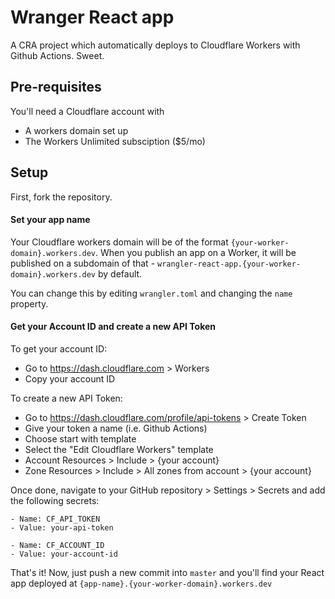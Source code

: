 # Wranger React app

A CRA project which automatically deploys to Cloudflare Workers with Github Actions. Sweet.

## Pre-requisites

You'll need a Cloudflare account with

-   A workers domain set up
-   The Workers Unlimited subsciption (\$5/mo)

## Setup

First, fork the repository.

#### Set your app name

Your Cloudflare workers domain will be of the format `{your-worker-domain}.workers.dev`. When you publish an app on a Worker,
it will be published on a subdomain of that - `wrangler-react-app.{your-worker-domain}.workers.dev` by default.

You can change this by editing `wrangler.toml` and changing the `name` property.

#### Get your Account ID and create a new API Token

To get your account ID:

-   Go to https://dash.cloudflare.com > Workers
-   Copy your account ID

To create a new API Token:

-   Go to https://dash.cloudflare.com/profile/api-tokens > Create Token
-   Give your token a name (i.e. Github Actions)
-   Choose start with template
-   Select the "Edit Cloudflare Workers" template
-   Account Resources > Include > {your account}
-   Zone Resources > Include > All zones from account > {your account}

Once done, navigate to your GitHub repository > Settings > Secrets and add the following secrets:

```
- Name: CF_API_TOKEN
- Value: your-api-token

- Name: CF_ACCOUNT_ID
- Value: your-account-id
```

That's it! Now, just push a new commit into `master` and you'll find your React app deployed at `{app-name}.{your-worker-domain}.workers.dev`
